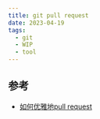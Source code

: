 ```yaml
---
title: git pull request
date: 2023-04-19
tags:
  - git
  - WIP
  - tool
---
```


## 参考

- [如何优雅地pull request](https://juejin.cn/post/6844903648208617485)
